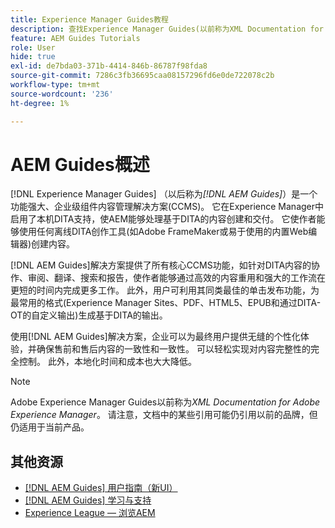 ```yaml
---
title: Experience Manager Guides教程
description: 查找Experience Manager Guides(以前称为XML Documentation for Adobe Experience Manager)的教程视频。 了解Experience Manager中的本机DITA支持和结构化创作。
feature: AEM Guides Tutorials
role: User
hide: true
exl-id: de7bda03-371b-4414-846b-86787f98fda8
source-git-commit: 7286c3fb36695caa08157296fd6e0de722078c2b
workflow-type: tm+mt
source-wordcount: '236'
ht-degree: 1%

---
```


# AEM Guides概述

[!DNL Experience Manager Guides] （以后称为&#x200B;_[!DNL AEM Guides]_）是一个功能强大、企业级组件内容管理解决方案(CCMS)。 它在Experience Manager中启用了本机DITA支持，使AEM能够处理基于DITA的内容创建和交付。 它使作者能够使用任何离线DITA创作工具(如Adobe FrameMaker或易于使用的内置Web编辑器)创建内容。

[!DNL AEM Guides]解决方案提供了所有核心CCMS功能，如针对DITA内容的协作、审阅、翻译、搜索和报告，使作者能够通过高效的内容重用和强大的工作流在更短的时间内完成更多工作。 此外，用户可利用其同类最佳的单击发布功能，为最常用的格式(Experience Manager Sites、PDF、HTML5、EPUB和通过DITA-OT的自定义输出)生成基于DITA的输出。

使用[!DNL AEM Guides]解决方案，企业可以为最终用户提供无缝的个性化体验，并确保售前和售后内容的一致性和一致性。 可以轻松实现对内容完整性的完全控制。 此外，本地化时间和成本也大大降低。

>[!NOTE]
> 
> Adobe Experience Manager Guides以前称为&#x200B;_XML Documentation for Adobe Experience Manager_。 请注意，文档中的某些引用可能仍引用以前的品牌，但仍适用于当前产品。

## 其他资源

* [[!DNL AEM Guides] 用户指南（新UI）](https://experienceleague.adobe.com/en/docs/experience-manager-guides/using/overview)
* [[!DNL AEM Guides] 学习与支持](https://helpx.adobe.com/support/xml-documentation-for-experience-manager.html)
* [Experience League — 浏览AEM](https://business.adobe.com/products/experience-manager/adobe-experience-manager.html)
